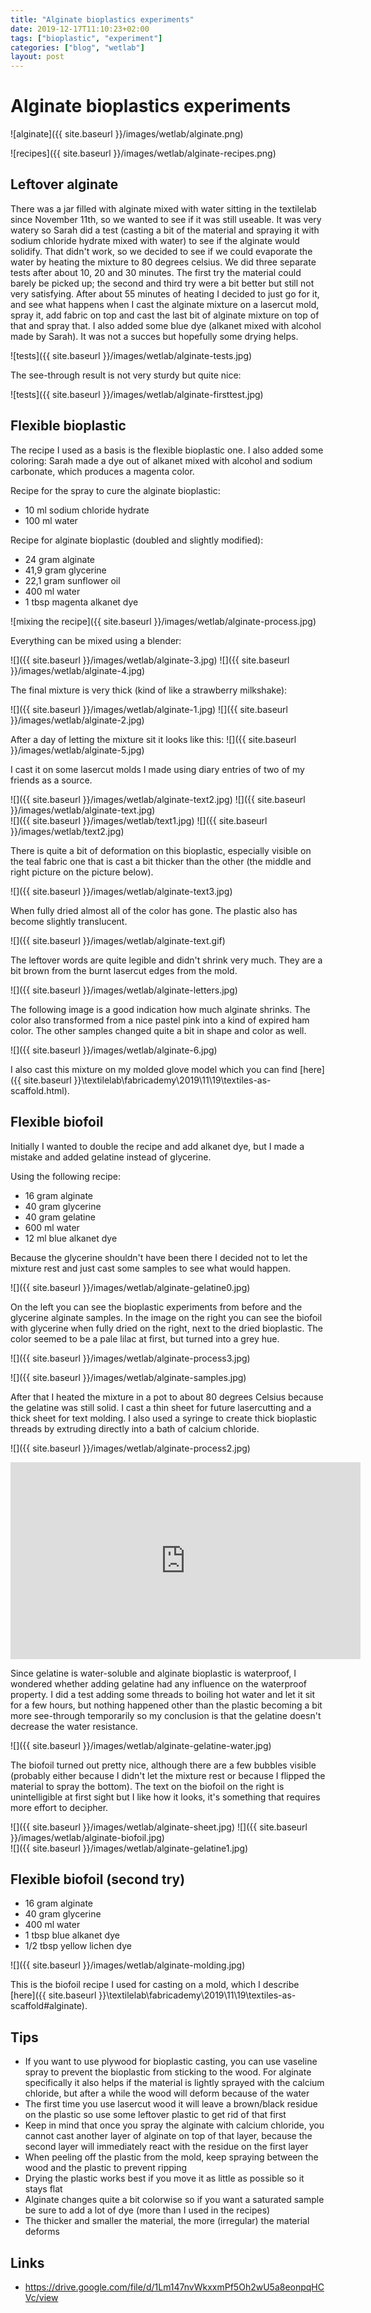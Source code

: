 ```yaml
---
title: "Alginate bioplastics experiments"
date: 2019-12-17T11:10:23+02:00
tags: ["bioplastic", "experiment"]
categories: ["blog", "wetlab"]
layout: post
---
```


# Alginate bioplastics experiments
![alginate]({{ site.baseurl }}/images/wetlab/alginate.png)

![recipes]({{ site.baseurl }}/images/wetlab/alginate-recipes.png)

## Leftover alginate
There was a jar filled with alginate mixed with water sitting in the textilelab since November 11th, so we wanted to see if it was still useable. It was very watery so Sarah did a test (casting a bit of the material and spraying it with sodium chloride hydrate mixed with water) to see if the alginate would solidify. That didn't work, so we decided to see if we could evaporate the water by heating the mixture to 80 degrees celsius. We did three separate tests after about 10, 20 and 30 minutes. The first try the material could barely be picked up; the second and third try were a bit better but still not very satisfying. After about 55 minutes of heating I decided to just go for it, and see what happens when I cast the alginate mixture on a lasercut mold, spray it, add fabric on top and cast the last bit of alginate mixture on top of that and spray that. I also added some blue dye (alkanet mixed with alcohol made by Sarah). It was not a succes but hopefully some drying helps.

![tests]({{ site.baseurl }}/images/wetlab/alginate-tests.jpg)

The see-through result is not very sturdy but quite nice: 

![tests]({{ site.baseurl }}/images/wetlab/alginate-firsttest.jpg)

## Flexible bioplastic
The recipe I used as a basis is the flexible bioplastic one. I also added some coloring: Sarah made a dye out of alkanet mixed with alcohol and sodium carbonate, which produces a magenta color. 

Recipe for the spray to cure the alginate bioplastic:
- 10 ml sodium chloride hydrate 
- 100 ml water

Recipe for alginate bioplastic (doubled and slightly modified):
- 24 gram alginate
- 41,9 gram glycerine
- 22,1 gram sunflower oil
- 400 ml water
- 1 tbsp magenta alkanet dye

![mixing the recipe]({{ site.baseurl }}/images/wetlab/alginate-process.jpg)

Everything can be mixed using a blender:

<div markdown="1" class="row-2">
![]({{ site.baseurl }}/images/wetlab/alginate-3.jpg)
![]({{ site.baseurl }}/images/wetlab/alginate-4.jpg)
</div>

The final mixture is very thick (kind of like a strawberry milkshake):

<div markdown="1" class="row-2">
![]({{ site.baseurl }}/images/wetlab/alginate-1.jpg)
![]({{ site.baseurl }}/images/wetlab/alginate-2.jpg)
</div>

After a day of letting the mixture sit it looks like this:
![]({{ site.baseurl }}/images/wetlab/alginate-5.jpg)

I cast it on some lasercut molds I made using diary entries of two of my friends as a source. 

<div markdown="1" class="row-2">
![]({{ site.baseurl }}/images/wetlab/alginate-text2.jpg)
![]({{ site.baseurl }}/images/wetlab/alginate-text.jpg)
</div>

<div markdown="1" class="row-2">
![]({{ site.baseurl }}/images/wetlab/text1.jpg)
![]({{ site.baseurl }}/images/wetlab/text2.jpg)
</div>

There is quite a bit of deformation on this bioplastic, especially visible on the teal fabric one that is cast a bit thicker than the other (the middle and right picture on the picture below).

![]({{ site.baseurl }}/images/wetlab/alginate-text3.jpg)

When fully dried almost all of the color has gone. The plastic also has become slightly translucent. 

![]({{ site.baseurl }}/images/wetlab/alginate-text.gif)

The leftover words are quite legible and didn't shrink very much. They are a bit brown from the burnt lasercut edges from the mold.

![]({{ site.baseurl }}/images/wetlab/alginate-letters.jpg)

The following image is a good indication how much alginate shrinks. The color also transformed from a nice pastel pink into a kind of expired ham color. The other samples changed quite a bit in shape and color as well.

![]({{ site.baseurl }}/images/wetlab/alginate-6.jpg)

I also cast this mixture on my molded glove model which you can find [here]({{ site.baseurl }}\textilelab\fabricademy\2019\11\19\textiles-as-scaffold.html).

## Flexible biofoil
Initially I wanted to double the recipe and add alkanet dye, but I made a mistake and added gelatine instead of glycerine. 

Using the following recipe:

- 16 gram alginate
- 40 gram glycerine
- 40 gram gelatine
- 600 ml water
- 12 ml blue alkanet dye

Because the glycerine shouldn't have been there I decided not to let the mixture rest and just cast some samples to see what would happen. 

![]({{ site.baseurl }}/images/wetlab/alginate-gelatine0.jpg)

On the left you can see the bioplastic experiments from before and the glycerine alginate samples. In the image on the right you can see the biofoil with glycerine when fully dried on the right, next to the dried bioplastic. The color seemed to be a pale lilac at first, but turned into a grey hue. 

![]({{ site.baseurl }}/images/wetlab/alginate-process3.jpg)

![]({{ site.baseurl }}/images/wetlab/alginate-samples.jpg)

After that I heated the mixture in a pot to about 80 degrees Celsius because the gelatine was still solid. I cast a thin sheet for future lasercutting and a thick sheet for text molding. I also used a syringe to create thick bioplastic threads by extruding directly into a bath of calcium chloride.

![]({{ site.baseurl }}/images/wetlab/alginate-process2.jpg)

<iframe width="560" height="315" src="https://www.youtube.com/embed/xxLu4OHtfaQ" frameborder="0" allow="accelerometer; autoplay; encrypted-media; gyroscope; picture-in-picture" allowfullscreen></iframe>

Since gelatine is water-soluble and alginate bioplastic is waterproof, I wondered whether adding gelatine had any influence on the waterproof property. I did a test adding some threads to boiling hot water and let it sit for a few hours, but nothing happened other than the plastic becoming a bit more see-through temporarily so my conclusion is that the gelatine doesn't decrease the water resistance.

![]({{ site.baseurl }}/images/wetlab/alginate-gelatine-water.jpg)

The biofoil turned out pretty nice, although there are a few bubbles visible (probably either because I didn't let the mixture rest or because I flipped the material to spray the bottom). The text on the biofoil on the right is unintelligible at first sight but I like how it looks, it's something that requires more effort to decipher.

<div markdown="1" class="row-2">
![]({{ site.baseurl }}/images/wetlab/alginate-sheet.jpg)
![]({{ site.baseurl }}/images/wetlab/alginate-biofoil.jpg)
</div>
![]({{ site.baseurl }}/images/wetlab/alginate-gelatine1.jpg)
    
## Flexible biofoil (second try)
- 16 gram alginate
- 40 gram glycerine
- 400 ml water
- 1 tbsp blue alkanet dye
- 1/2 tbsp yellow lichen dye 

![]({{ site.baseurl }}/images/wetlab/alginate-molding.jpg)

This is the biofoil recipe I used for casting on a mold, which I describe [here]({{ site.baseurl }}\textilelab\fabricademy\2019\11\19\textiles-as-scaffold#alginate).

## Tips
- If you want to use plywood for bioplastic casting, you can use vaseline spray to prevent the bioplastic from sticking to the wood. For alginate specifically it also helps if the material is lightly sprayed with the calcium chloride, but after a while the wood will deform because of the water
- The first time you use lasercut wood it will leave a brown/black residue on the plastic so use some leftover plastic to get rid of that first
- Keep in mind that once you spray the alginate with calcium chloride, you cannot cast another layer of alginate on top of that layer, because the second layer will immediately react with the residue on the first layer
- When peeling off the plastic from the mold, keep spraying between the wood and the plastic to prevent ripping
- Drying the plastic works best if you move it as little as possible so it stays flat
- Alginate changes quite a bit colorwise so if you want a saturated sample be sure to add a lot of dye (more than I used in the recipes)
- The thicker and smaller the material, the more (irregular) the material deforms

## Links
- <https://drive.google.com/file/d/1Lm147nvWkxxmPf5Oh2wU5a8eonpqHCVc/view>